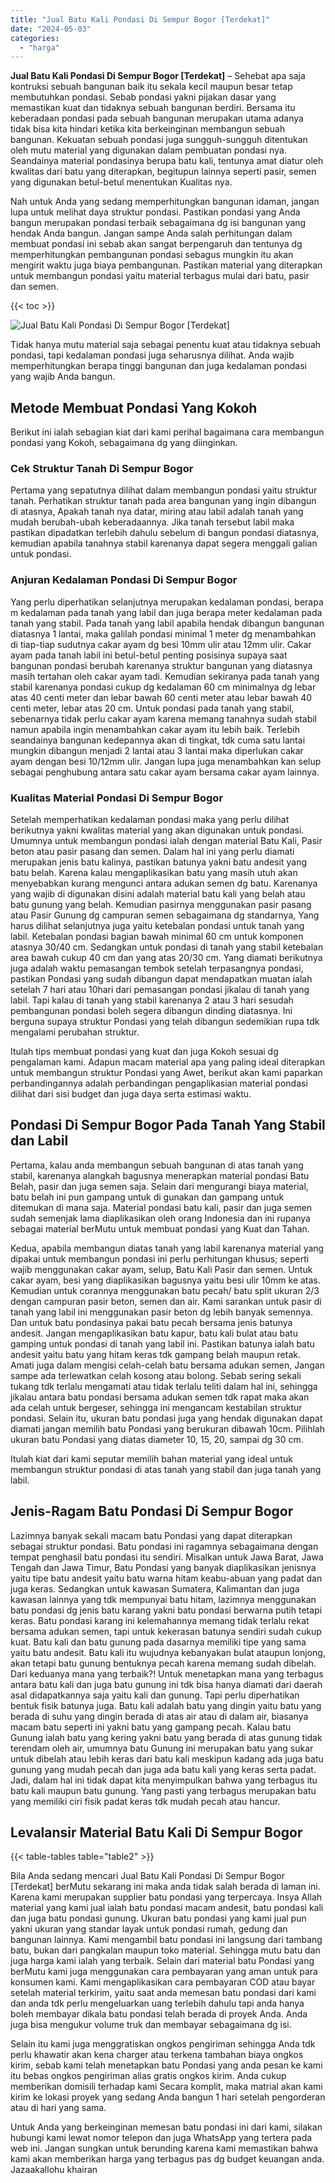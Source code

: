 ```yaml
---
title: "Jual Batu Kali Pondasi Di Sempur Bogor [Terdekat]"
date: "2024-05-03"
categories: 
  - "harga"
---
```


**Jual Batu Kali Pondasi Di Sempur Bogor \[Terdekat\]** – Sehebat apa saja kontruksi sebuah bangunan baik itu sekala kecil maupun besar tetap membutuhkan pondasi. Sebab pondasi yakni pijakan dasar yang memastikan kuat dan tidaknya sebuah bangunan berdiri. Bersama itu keberadaan pondasi pada sebuah bangunan merupakan utama adanya tidak bisa kita hindari ketika kita berkeinginan membangun sebuah bangunan. Kekuatan sebuah pondasi juga sungguh-sungguh ditentukan oleh mutu material yang digunakan dalam pembuatan pondasi nya. Seandainya material pondasinya berupa batu kali, tentunya amat diatur oleh kwalitas dari batu yang diterapkan, begitupun lainnya seperti pasir, semen yang digunakan betul-betul menentukan Kualitas nya.

Nah untuk Anda yang sedang memperhitungkan bangunan idaman, jangan lupa untuk melihat daya struktur pondasi. Pastikan pondasi yang Anda bangun merupakan pondasi terbaik sebagaimana dg isi bangunan yang hendak Anda bangun. Jangan sampe Anda salah perhitungan dalam membuat pondasi ini sebab akan sangat berpengaruh dan tentunya dg memperhitungkan pembangunan pondasi sebagus mungkin itu akan mengirit waktu juga biaya pembangunan. Pastikan material yang diterapkan untuk membangun pondasi yaitu material terbagus mulai dari batu, pasir dan semen.

{{< toc >}}

![Jual Batu Kali Pondasi Di Sempur Bogor [Terdekat]](/images/jual-batu-kali-36.png)

Tidak hanya mutu material saja sebagai penentu kuat atau tidaknya sebuah pondasi, tapi kedalaman pondasi juga seharusnya dilihat. Anda wajib memperhitungkan berapa tinggi bangunan dan juga kedalaman pondasi yang wajib Anda bangun.

## Metode Membuat Pondasi Yang Kokoh

Berikut ini ialah sebagian kiat dari kami perihal bagaimana cara membangun pondasi yang Kokoh, sebagaimana dg yang diinginkan.

### Cek Struktur Tanah Di Sempur Bogor

Pertama yang sepatutnya dilihat dalam membangun pondasi yaitu struktur tanah. Perhatikan struktur tanah pada area bangunan yang ingin dibangun di atasnya, Apakah tanah nya datar, miring atau labil adalah tanah yang mudah berubah-ubah keberadaannya. Jika tanah tersebut labil maka pastikan dipadatkan terlebih dahulu sebelum di bangun pondasi diatasnya, kemudian apabila tanahnya stabil karenanya dapat segera menggali galian untuk pondasi.

### Anjuran Kedalaman Pondasi Di Sempur Bogor

Yang perlu diperhatikan selanjutnya merupakan kedalaman pondasi, berapa m kedalaman pada tanah yang labil dan juga berapa meter kedalaman pada tanah yang stabil. Pada tanah yang labil apabila hendak dibangun bangunan diatasnya 1 lantai, maka galilah pondasi minimal 1 meter dg menambahkan di tiap-tiap sudutnya cakar ayam dg besi 10mm ulir atau 12mm ulir. Cakar ayam pada tanah labil ini betul-betul penting posisinya supaya saat bangunan pondasi berubah karenanya struktur bangunan yang diatasnya masih tertahan oleh cakar ayam tadi. Kemudian sekiranya pada tanah yang stabil karenanya pondasi cukup dg kedalaman 60 cm minimalnya dg lebar atas 40 centi meter dan lebar bawah 60 centi meter atau lebar bawah 40 centi meter, lebar atas 20 cm. Untuk pondasi pada tanah yang stabil, sebenarnya tidak perlu cakar ayam karena memang tanahnya sudah stabil namun apabila ingin menambahkan cakar ayam itu lebih baik. Terlebih seandainya bangunan kedepannya akan di tingkat, tdk cuma satu lantai mungkin dibangun menjadi 2 lantai atau 3 lantai maka diperlukan cakar ayam dengan besi 10/12mm ulir. Jangan lupa juga menambahkan kan selup sebagai penghubung antara satu cakar ayam bersama cakar ayam lainnya.

### Kualitas Material Pondasi Di Sempur Bogor

Setelah memperhatikan kedalaman pondasi maka yang perlu dilihat berikutnya yakni kwalitas material yang akan digunakan untuk pondasi. Umumnya untuk membangun pondasi ialah dengan material Batu Kali, Pasir beton atau pasir pasang dan semen. Dalam hal ini yang perlu diamati merupakan jenis batu kalinya, pastikan batunya yakni batu andesit yang batu belah. Karena kalau mengaplikasikan batu yang masih utuh akan menyebabkan kurang mengunci antara adukan semen dg batu. Karenanya yang wajib di digunakan disini adalah material batu kali yang belah atau batu gunung yang belah. Kemudian pasirnya menggunakan pasir pasang atau Pasir Gunung dg campuran semen sebagaimana dg standarnya, Yang harus dilihat selanjutnya juga yaitu ketebalan pondasi untuk tanah yang labil. Ketebalan pondasi bagian bawah minimal 60 cm untuk komponen atasnya 30/40 cm. Sedangkan untuk pondasi di tanah yang stabil ketebalan area bawah cukup 40 cm dan yang atas 20/30 cm. Yang diamati berikutnya juga adalah waktu pemasangan tembok setelah terpasangnya pondasi, pastikan Pondasi yang sudah dibangun dapat mendapatkan muatan ialah setelah 7 hari atau 10hari dari pemasangan pondasi jikalau di tanah yang labil. Tapi kalau di tanah yang stabil karenanya 2 atau 3 hari sesudah pembangunan pondasi boleh segera dibangun dinding diatasnya. Ini berguna supaya struktur Pondasi yang telah dibangun sedemikian rupa tdk mengalami perubahan struktur.

Itulah tips membuat pondasi yang kuat dan juga Kokoh sesuai dg pengalaman kami. Adapun macam material apa yang paling ideal diterapkan untuk membangun struktur Pondasi yang Awet, berikut akan kami paparkan perbandingannya adalah perbandingan pengaplikasian material pondasi dilihat dari sisi budget dan juga daya serta estimasi waktu.

## Pondasi Di Sempur Bogor Pada Tanah Yang Stabil dan Labil

Pertama, kalau anda membangun sebuah bangunan di atas tanah yang stabil, karenanya alangkah bagusnya menerapkan material pondasi Batu Belah, pasir dan juga semen saja. Selain dari mengurangi biaya material, batu belah ini pun gampang untuk di gunakan dan gampang untuk ditemukan di mana saja. Material pondasi batu kali, pasir dan juga semen sudah semenjak lama diaplikasikan oleh orang Indonesia dan ini rupanya sebagai material berMutu untuk membuat pondasi yang Kuat dan Tahan.

Kedua, apabila membangun diatas tanah yang labil karenanya material yang dipakai untuk membangun pondasi ini perlu perhitungan khusus; seperti wajib menggunakan cakar ayam, selup, Batu Kali Pasir dan semen. Untuk cakar ayam, besi yang diaplikasikan bagusnya yaitu besi ulir 10mm ke atas. Kemudian untuk corannya menggunakan batu pecah/ batu split ukuran 2/3 dengan campuran pasir beton, semen dan air. Kami sarankan untuk pasir di tanah yang labil ini menggunakan pasir beton dg lebih banyak semennya. Dan untuk batu pondasinya pakai batu pecah bersama jenis batunya andesit. Jangan mengaplikasikan batu kapur, batu kali bulat atau batu gamping untuk pondasi di tanah yang labil ini. Pastikan batunya ialah batu andesit yaitu batu yang hitam keras tdk gampang belah maupun retak. Amati juga dalam mengisi celah-celah batu bersama adukan semen, Jangan sampe ada terlewatkan celah kosong atau bolong. Sebab sering sekali tukang tdk terlalu mengamati atau tidak terlalu teliti dalam hal ini, sehingga jikalau antara batu pondasi bersama adukan semen tdk rapat maka akan ada celah untuk bergeser, sehingga ini mengancam kestabilan struktur pondasi. Selain itu, ukuran batu pondasi juga yang hendak digunakan dapat diamati jangan memilih batu Pondasi yang berukuran dibawah 10cm. Pilihlah ukuran batu Pondasi yang diatas diameter 10, 15, 20, sampai dg 30 cm.

Itulah kiat dari kami seputar memilih bahan material yang ideal untuk membangun struktur pondasi di atas tanah yang stabil dan juga tanah yang labil.

## Jenis-Ragam Batu Pondasi Di Sempur Bogor

Lazimnya banyak sekali macam batu Pondasi yang dapat diterapkan sebagai struktur pondasi. Batu pondasi ini ragamnya sebagaimana dengan tempat penghasil batu pondasi itu sendiri. Misalkan untuk Jawa Barat, Jawa Tengah dan Jawa Timur, Batu Pondasi yang banyak diaplikasikan jenisnya yaitu tipe batu andesit yaitu batu warna hitam keabu-abuan yang padat dan juga keras. Sedangkan untuk kawasan Sumatera, Kalimantan dan juga kawasan lainnya yang tdk mempunyai batu hitam, lazimnya menggunakan batu pondasi dg jenis batu karang yakni batu pondasi berwarna putih tetapi keras. Batu pondasi karang ini kelemahannya memang tidak terlalu rekat bersama adukan semen, tapi untuk kekerasan batunya sendiri sudah cukup kuat. Batu kali dan batu gunung pada dasarnya memiliki tipe yang sama yaitu batu andesit. Batu kali itu wujudnya kebanyakan bulat ataupun lonjong, akan tetapi batu gunung bentuknya pecah karena memang sudah dibelah. Dari keduanya mana yang terbaik?! Untuk menetapkan mana yang terbagus antara batu kali dan juga batu gunung ini tdk bisa hanya diamati dari daerah asal didapatkannya saja yaitu kali dan gunung. Tapi perlu diperhatikan bentuk fisik batunya juga. Batu kali adalah batu yang dingin yaitu batu yang berada di suhu yang dingin berada di atas air atau di dalam air, biasanya macam batu seperti ini yakni batu yang gampang pecah. Kalau batu Gunung ialah batu yang kering yakni batu yang berada di atas gunung tidak terendam oleh air, umumnya batu Gunung ini merupakan batu yang sukar untuk dibelah atau lebih keras dari batu kali meskipun kadang ada juga batu gunung yang mudah pecah dan juga ada batu kali yang keras serta padat. Jadi, dalam hal ini tidak dapat kita menyimpulkan bahwa yang terbagus itu batu kali maupun batu gunung. Yang pasti yang terbagus merupakan batu yang memiliki ciri fisik padat keras tdk mudah pecah atau hancur.

## Levalansir Material Batu Kali Di Sempur Bogor

{{< table-tables table="table2" >}}

Bila Anda sedang mencari Jual Batu Kali Pondasi Di Sempur Bogor \[Terdekat\] berMutu sekarang ini maka anda tidak salah berada di laman ini. Karena kami merupakan supplier batu pondasi yang terpercaya. Insya Allah material yang kami jual ialah batu pondasi macam andesit, batu pondasi kali dan juga batu pondasi gunung. Ukuran batu pondasi yang kami jual pun yakni ukuran yang standar layak untuk pondasi rumah, gedung dan bangunan lainnya. Kami mengambil batu pondasi ini langsung dari tambang batu, bukan dari pangkalan maupun toko material. Sehingga mutu batu dan juga harga kami ialah yang terbaik. Selain dari material batu Pondasi yang berMutu kami juga menggunakan cara pembayaran yang aman untuk para konsumen kami. Kami mengaplikasikan cara pembayaran COD atau bayar setelah material terkirim, yaitu saat anda memesan batu pondasi dari kami dan anda tdk perlu mengeluarkan uang terlebih dahulu tapi anda hanya boleh membayar dikala batu pondasi telah berada di proyek Anda. Anda juga bisa mengukur volume truk dan membayar sebagaimana dg isi.

Selain itu kami juga menggratiskan ongkos pengiriman sehingga Anda tdk perlu khawatir akan kena charger atau terkena tambahan biaya ongkos kirim, sebab kami telah menetapkan batu Pondasi yang anda pesan ke kami itu bebas ongkos pengiriman alias gratis ongkos kirim. Anda cukup memberikan domisili terhadap kami Secara komplit, maka matrial akan kami kirim ke lokasi proyek yang sedang Anda bangun 1 hari setelah pengorderan atau di hari yang sama.

Untuk Anda yang berkeinginan memesan batu pondasi ini dari kami, silakan hubungi kami lewat nomor telepon dan juga WhatsApp yang tertera pada web ini. Jangan sungkan untuk berunding karena kami memastikan bahwa kami akan memberikan harga yang terbagus pas dg budget keuangan anda. Jazaakallohu khairan

